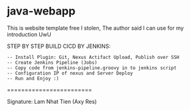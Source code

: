 java-webapp
=======================

This is website template free I stolen, The author said I can use for my introduction UwU

STEP BY STEP BUILD CICD BY JENKINS:

    -- Install Plugin: Git, Nexus Actifact Upload, Publish over SSH
    -- Create Jenkins Pipeline (Jobs)
    -- Copy code from jenkins-pipeline.groovy in to jenkins script
    -- Configuration IP of nexus and Server Deploy
    -- Run and Enjoy :)

========================

Signature: Lam Nhat Tien (Axy Res)